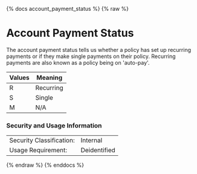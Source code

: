 {% docs account_payment_status %}
{% raw %}

<a name="account_payment_status"></a>
# Account Payment Status
The account payment status tells us whether a policy has set up
recurring payments or if they make single payments on their policy. Recurring payments are
also known as a policy being on 'auto-pay'.

| Values | Meaning   |
| ------ | -------   |
|  R     | Recurring |
|  S     | Single    |
|  M     | N/A       |

### Security and Usage Information
|     |     |
| --- | --- |
| Security Classification: | Internal |
| Usage Requirement:       | Deidentified |

{% endraw %}
{% enddocs %}